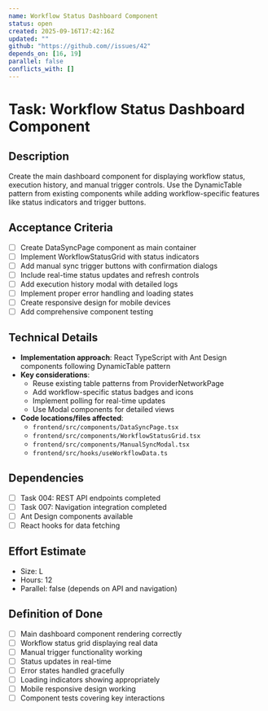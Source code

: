 ```yaml
---
name: Workflow Status Dashboard Component
status: open
created: 2025-09-16T17:42:16Z
updated: ""
github: "https://github.com//issues/42"
depends_on: [16, 19]
parallel: false
conflicts_with: []
---
```


# Task: Workflow Status Dashboard Component

## Description
Create the main dashboard component for displaying workflow status, execution history, and manual trigger controls. Use the DynamicTable pattern from existing components while adding workflow-specific features like status indicators and trigger buttons.

## Acceptance Criteria
- [ ] Create DataSyncPage component as main container
- [ ] Implement WorkflowStatusGrid with status indicators
- [ ] Add manual sync trigger buttons with confirmation dialogs
- [ ] Include real-time status updates and refresh controls
- [ ] Add execution history modal with detailed logs
- [ ] Implement proper error handling and loading states
- [ ] Create responsive design for mobile devices
- [ ] Add comprehensive component testing

## Technical Details
- **Implementation approach**: React TypeScript with Ant Design components following DynamicTable pattern
- **Key considerations**:
  - Reuse existing table patterns from ProviderNetworkPage
  - Add workflow-specific status badges and icons
  - Implement polling for real-time updates
  - Use Modal components for detailed views
- **Code locations/files affected**:
  - `frontend/src/components/DataSyncPage.tsx`
  - `frontend/src/components/WorkflowStatusGrid.tsx`
  - `frontend/src/components/ManualSyncModal.tsx`
  - `frontend/src/hooks/useWorkflowData.ts`

## Dependencies
- [ ] Task 004: REST API endpoints completed
- [ ] Task 007: Navigation integration completed
- [ ] Ant Design components available
- [ ] React hooks for data fetching

## Effort Estimate
- Size: L
- Hours: 12
- Parallel: false (depends on API and navigation)

## Definition of Done
- [ ] Main dashboard component rendering correctly
- [ ] Workflow status grid displaying real data
- [ ] Manual trigger functionality working
- [ ] Status updates in real-time
- [ ] Error states handled gracefully
- [ ] Loading indicators showing appropriately
- [ ] Mobile responsive design working
- [ ] Component tests covering key interactions
